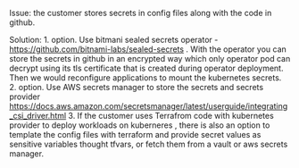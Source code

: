 Issue: 
  the customer stores secrets in config files   along with the code in github. 

Solution:
    1. option. Use bitmani sealed  secrets operator - https://github.com/bitnami-labs/sealed-secrets . With the operator you can store the secrets in github in an encrypted way  which only operator pod can decrypt using  its tls certificate that is created during operator deployment.    Then  we would reconfigure applications to  mount the kubernetes secrets.
    2. option.  Use AWS secrets manager to store the secrets and secrets provider https://docs.aws.amazon.com/secretsmanager/latest/userguide/integrating_csi_driver.html 
    3. If the customer uses Terrafrom code with kubernetes provider to deploy workloads on kuberneres , there is also an option to template the config files with terraform and provide secret values  as sensitive variables thought tfvars, or fetch them from a vault or aws secrets manager.
  